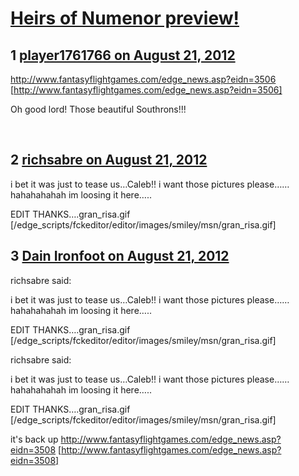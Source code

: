 # [Heirs of Numenor preview!](https://community.fantasyflightgames.com/topic/69592-heirs-of-numenor-preview/)

## 1 [player1761766 on August 21, 2012](https://community.fantasyflightgames.com/topic/69592-heirs-of-numenor-preview/?do=findComment&comment=678743)

http://www.fantasyflightgames.com/edge_news.asp?eidn=3506 [http://www.fantasyflightgames.com/edge_news.asp?eidn=3506]

Oh good lord! Those beautiful Southrons!!!

 

## 2 [richsabre on August 21, 2012](https://community.fantasyflightgames.com/topic/69592-heirs-of-numenor-preview/?do=findComment&comment=678774)

i bet it was just to tease us…Caleb!! i want those pictures please……hahahahahah im loosing it here…..

EDIT THANKS….gran_risa.gif [/edge_scripts/fckeditor/editor/images/smiley/msn/gran_risa.gif]

## 3 [Dain Ironfoot on August 21, 2012](https://community.fantasyflightgames.com/topic/69592-heirs-of-numenor-preview/?do=findComment&comment=678779)

richsabre said:

i bet it was just to tease us…Caleb!! i want those pictures please……hahahahahah im loosing it here…..

EDIT THANKS….gran_risa.gif [/edge_scripts/fckeditor/editor/images/smiley/msn/gran_risa.gif]



richsabre said:

i bet it was just to tease us…Caleb!! i want those pictures please……hahahahahah im loosing it here…..

EDIT THANKS….gran_risa.gif [/edge_scripts/fckeditor/editor/images/smiley/msn/gran_risa.gif]



it's back up http://www.fantasyflightgames.com/edge_news.asp?eidn=3508 [http://www.fantasyflightgames.com/edge_news.asp?eidn=3508]

